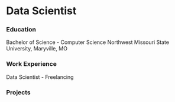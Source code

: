 # Data Scientist 

### Education
Bachelor of Science - Computer Science
Northwest Missouri State University, Maryville, MO

### Work Experience 
Data Scientist - Freelancing 

### Projects 
